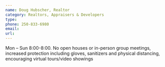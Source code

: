 ```yaml
---
name: Doug Hubscher, Realtor
category: Realtors, Appraisers & Developers
type: 
phone: 250-833-6980
email: 
url: 
---
```


Mon – Sun 8:00-8:00. No open houses or in-person group meetings, increased protection including gloves, sanitizers and physical distancing, encouraging virtual tours/video showings